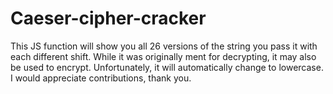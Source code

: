# Caeser-cipher-cracker

This JS function will show you all 26 versions of the string you pass it with each different shift.
While it was originally ment for decrypting, it may also be used to encrypt.
Unfortunately, it will automatically change to lowercase.
I would appreciate contributions, thank you.
